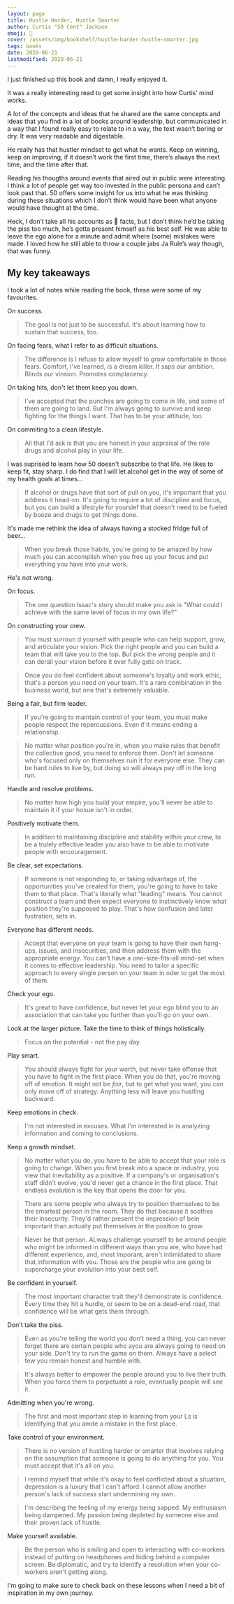 ```yaml
---
layout: page
title: Hustle Harder, Hustle Smarter
author: Curtis "50 Cent" Jackson
emoji: 📖
cover: /assets/img/bookshelf/hustle-harder-hustle-smarter.jpg
tags: books
date: 2020-06-21
lastmodified: 2020-06-21
---
```


I just finished up this book and damn, I really enjoyed it.

It was a really interesting read to get some insight into how Curtis’ mind works.

A lot of the concepts and ideas that he shared are the same concepts and ideas that you find in a lot of books around leadership, but communicated in a way that I found really easy to relate to in a way, the text wasn’t boring or dry. It was very readable and digestable.

He really has that hustler mindset to get what he wants. Keep on winning, keep on improving, if it doesn’t work the first time, there’s always the next time, and the time after that.

Reading his thougths around events that aired out in public were interesting. I think a lot of people get way too invested in the public persona and can’t look past that. 50 offers some insight for us into what he was thinking during these situations which I don’t think would have been what anyone would have thought at the time.

Heck, I don’t take all his accounts as 💯 facts, but I don’t think he’d be taking the piss too much, he’s gotta present himself as his best self. He was able to leave the ego alone for a minute and admit where (some) mistakes were made. I loved how he still able to throw a couple jabs Ja Rule’s way though, that was funny.

## My key takeaways

I took a lot of notes while reading the book, these were some of my favourites.

On success.
> The goal is not just to be successful. It's about learning how to sustain that success, too.

On facing fears, what I refer to as difficult situations.
> The difference is I refuse to allow myself to  grow comfortable in those fears. Comfort, I've learned, is a dream killer. It saps our ambition. Blinds our vinsion. Promotes complacency.

On taking hits, don't let them keep you down.
> I've accepted that the punches are going to come in life, and some of them are going to land. But I'm always going to survive and keep fighting for the things I want. That has to be your attitude, too.

On commiting to a clean lifestyle.
> All that I'd ask is that you are honest in your appraisal of the role drugs and alcohol play in your life.

I was suprised to learn how 50 doesn't subscribe to that life. He likes to keep fit, stay sharp. I do find that I will let alcohol get in the way of some of my health goals at times...
> If alcohol or drugs have that sort of pull on you, it's important that you address it head-on. It's going to require a lot of discipline and focus, but you can build a lifestyle for yourslef that doesn't need to be fueled by booze and drugs to get things done.

It's made me rethink the idea of always having a stocked fridge full of beer...
> When you break those habits, you're going to be amazed by how much you can accomplish when you free up your focus and put everything you have into your work.

He's not wrong.

On focus.
> The one question Issac's story should make you ask is "What could I achieve with the same level of focus in my own life?"

On constructing your crew.
> You must surroun d yourself with people who can help support, grow, and articulate your vision. Pick the right people and you can build a team that will take you to the top. But pick the wrong people and it can derail your vision before it ever fully gets on track.

> Once you do feel confident about someone's loyalty and work ethic, that's a person you need on your team. It's a rare combination in the business world, but one that's extremely valuable.

Being a fair, but firm leader.
> If you're going to maintain control of your team, you must make people respect the repercussions. Even if it means ending a relationship.

> No matter what position you're in, when you make rules that benefit the collective good, you need to enforce them. Don't let someone who's focused only on themselves ruin it for everyone else. They can be hard rules to live by, but doing so will always pay off in the long run. 

Handle and resolve problems.
> No matter how high you build your empire, you'll never be able to maintain it if your hosue isn't in order.

Positively motivate them.
> In addition to maintaining discipline and stability within your crew, to be a trulely effective leader you also have to be able to motivate people with encouragement. 

Be clear, set expectations.
> If someone is not responding to, or taking advantage of, the opportunities you've created for them, you're going to have to take them to that place. That's literally what "leading" means. You cannot construct a team and then expect everyone to instinctively know what position they're supposed to play. That's how confusion and later fustration, sets in.

Everyone has different needs.
> Accept that everyone on your team is going to have their own hang-ups, issues, and insecurities, and then address them with the appropriate energy. You can't have a one-size-fits-all mind-set when it comes to effective leadership. You need to tailor a specific approach to every single person on your team in oder to get the most of them.

Check your ego.
> It's great to have confidence, but never let your ego blind you to an association that can take you further than you'll go on your own.

Look at the larger picture. Take the time to think of things holistically.
> Focus on the potential - not the pay day.

Play smart.
> You should always fight for your worth, but never take offense that you have to fight in the first place. When you do that, you're moving off of emotion. It might not be _fair_, but to get what you want, you can only move off of strategy. Anything less will leave you hustling backward.

Keep emotions in check.
> I'm not interested in excuses. What I'm interested in is analyzing information and coming to conclusions.

Keep a growth mindset. 
> No matter what you do, you have to be able to accept that your role is going to change. When you first break into a space or industry, you view that inevitability as a positive. If a company's or organisation's staff didn't evolve, you'd never get a chance in the first place. That endless evolution is the key that opens the door for you.

> There are some people who always try to position themselves to be the smartest person in the room. They do that because it soothes their insecurity. They'd rather present the impression of bein important than actually put themselves in the position to grow.

> Never be that person. ALways challenge yourself to be around people who might be informed in different ways than you are, who have had different experience, and, most imporant, aren't intimidated to share that information with you. Those are the people who are going to supercharge your evolution into your best self.

Be confident in yourself.
> The most important character trait they'll demonstrate is confidence. Every time they hit a hurdle, or seem to be on a dead-end road, that confidence will be what gets them through.

Don't take the piss.
> Even as you're telling the world you don't need a thing, you can never forget there are certain people who ayou are always going to need on your side. Don't try to run the game on them. Always have a select few you remain honest and humble with.

> It's always better to empower the people around you to live their truth. When you force them to perpetuate a role, eventually people will see it.

Admitting when you're wrong.
> The first and most important step in learning from your Ls is identifying that you amde a mistake in the first place.

Take control of your environment.
> There is no version of hustling harder or smarter that involves relying on the assumption that someone is going to do anything for you. You must accept that it's all on you.

> I remind myself that while it's okay to feel conflicted about a situation, depression is a luxury that I can't afford. I cannot allow another person's lack of success start undermining my own.

> I'm describing the feeling of my energy being sapped. My enthusiasm being dampened. My passion being depleted by someone else and their proven lack of hustle.

Make yourself available.
> Be the person who is smiling and open to interacting with co-workers instead of putting on headphones and hiding behind a computer screen. Be diplomatic, and try to identify a resolution when your co-workers aren't getting along.

I'm going to make sure to check back on these lessons when I need a bit of inspiration in my own journey. 